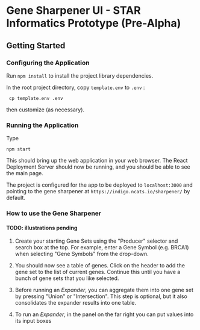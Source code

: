 # Gene Sharpener UI - STAR Informatics Prototype (Pre-Alpha)

## Getting Started

### Configuring the Application

Run ```npm install``` to install the project library dependencies.

In the root project directory, copy  `template.env` to `.env` :
 
     cp template.env .env
 
 then customize (as necessary).

### Running the Application

Type 

```npm start``` 

This should bring up the web application in your web browser.
The React Deployment Server should now be running, and you should be able to see the main page.

The project is configured for the app to be deployed to `localhost:3000` 
and pointing to the gene sharpener at `https://indigo.ncats.io/sharpener/` by default.

### How to use the Gene Sharpener

#### TODO: illustrations pending

1. Create your starting Gene Sets using the "Producer" selector and search box at the top. 
For example, enter a Gene Symbol (e.g. BRCA1) when selecting "Gene Symbols" from the drop-down.

2. You should now see a table of genes. Click on the header to add the gene set to the list of current genes. 
Continue this until you have a bunch of gene sets that you like selected.
    
3. Before running an *Expander*, you can aggregate them into one gene set by pressing "Union" or "Intersection". 
This step is optional, but it also consolidates the expander results into one table.

4. To run an *Expander*, in the panel on the far right you can put values into its input boxes
